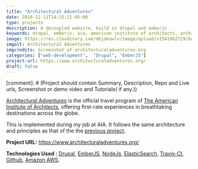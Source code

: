 ```yaml
---
title: "Architectural Adventures"
date: 2018-11-11T14:32:21-05:00
type: projects
description: A decoupled website, build in drupal and emberjs
keywords: drupal, emberjs, aia, american institute of architects, architectural adventures, website, web development
image: https://res.cloudinary.com/dkjdeuwlv/image/upload/v1541962729/bargavkondapu.com/projects/architectural-adventures-aia.png
imgalt: Architectural Adventures
imgcredits: Screenshot of architecturaladventures.org
categories: ["web-development",  "Drupal", "EmberJS"]
project-url: https://www.architecturaladventures.org/
draft: false
---
```


[comment]: # (Project should contain Summary, Description, Repo and Live urls, Screenshot or demo video and Tutorials( if any.))

[Architectural Adventures](https://www.architecturaladventures.org/) is the official travel program of [The American Institute of Architects](https://www.aia.org/), offering first-rate experiences in breathtaking destinations across the globe.

This is implemented during my job at AIA. It follows the same architecture and principles as that of the the [previous project](/projects/the-american-institute-of-architects).

**Project URL:** https://www.architecturaladventures.org/

**Technologies Used :**  [Drupal](https://www.drupal.org/), [EmberJS](https://www.emberjs.com/),
 [NodeJs](https://nodejs.org/en/), [ElasticSearch](https://www.elastic.co/), [Travis-CI](https://travis-ci.org/), [Github](https://github.com/), [Amazon AWS](https://aws.amazon.com/).
